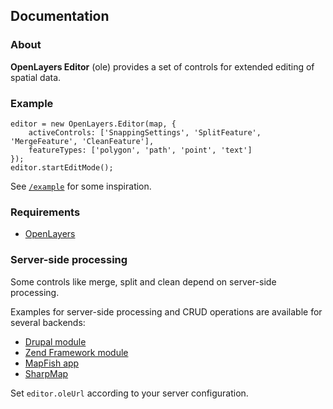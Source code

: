 ## Documentation

### About

**OpenLayers Editor** (ole) provides a set of controls for extended editing of spatial data.

### Example

    editor = new OpenLayers.Editor(map, {
        activeControls: ['SnappingSettings', 'SplitFeature', 'MergeFeature', 'CleanFeature'],
        featureTypes: ['polygon', 'path', 'point', 'text']
    });
    editor.startEditMode();

See [`/example`](https://github.com/geops/ole/tree/master/example/) for some inspiration.

### Requirements

* [OpenLayers](http://openlayers.org/)

### Server-side processing

Some controls like merge, split and clean depend on server-side processing.

Examples for server-side processing and CRUD operations are available for several backends:
* [Drupal module](https://drupal.org/project/ole)
* [Zend Framework module](https://github.com/geops/ole-zend)
* [MapFish app](https://github.com/geops/ole-mapfish)
* [SharpMap](http://sharpmap.codeplex.com/)

Set `editor.oleUrl` according to your server configuration.
